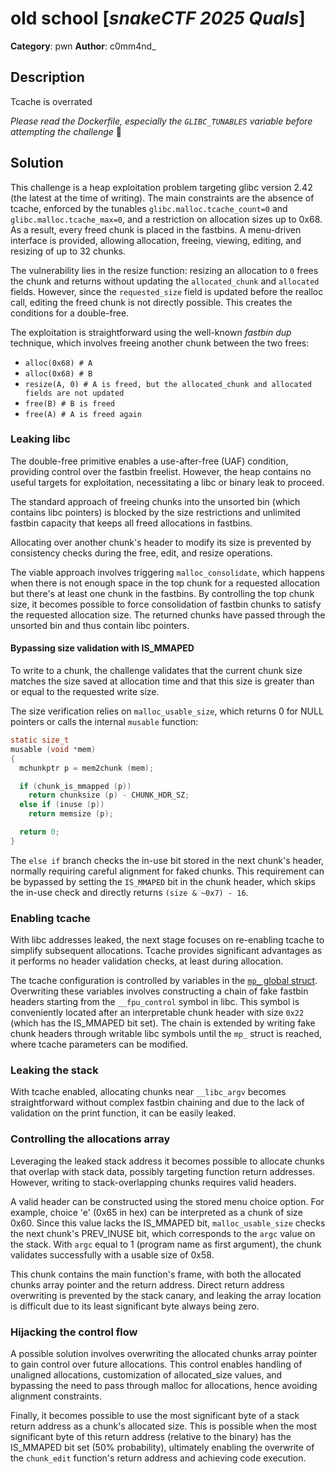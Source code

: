 # old school [_snakeCTF 2025 Quals_]

**Category**: pwn
**Author**: c0mm4nd_

## Description

Tcache is overrated

*Please read the Dockerfile, especially the `GLIBC_TUNABLES` variable before attempting the challenge* 🙂

## Solution

This challenge is a heap exploitation problem targeting glibc version 2.42 (the latest at the time of writing). The main constraints are the absence of tcache, enforced by the tunables `glibc.malloc.tcache_count=0` and `glibc.malloc.tcache_max=0`, and a restriction on allocation sizes up to 0x68. As a result, every freed chunk is placed in the fastbins. A menu-driven interface is provided, allowing allocation, freeing, viewing, editing, and resizing of up to 32 chunks.

The vulnerability lies in the resize function: resizing an allocation to `0` frees the chunk and returns without updating the `allocated_chunk` and `allocated` fields. However, since the `requested_size` field is updated before the realloc call, editing the freed chunk is not directly possible. This creates the conditions for a double-free.

The exploitation is straightforward using the well-known *fastbin dup* technique, which involves freeing another chunk between the two frees:
- `alloc(0x68) # A`
- `alloc(0x68) # B`
- `resize(A, 0) # A is freed, but the allocated_chunk and allocated fields are not updated`
- `free(B) # B is freed`
- `free(A) # A is freed again`

### Leaking libc

The double-free primitive enables a use-after-free (UAF) condition, providing control over the fastbin freelist. However, the heap contains no useful targets for exploitation, necessitating a libc or binary leak to proceed.

The standard approach of freeing chunks into the unsorted bin (which contains libc pointers) is blocked by the size restrictions and unlimited fastbin capacity that keeps all freed allocations in fastbins.

Allocating over another chunk's header to modify its size is prevented by consistency checks during the free, edit, and resize operations.

The viable approach involves triggering `malloc_consolidate`, which happens when there is not enough space in the top chunk for a requested allocation but there's at least one chunk in the fastbins. By controlling the top chunk size, it becomes possible to force consolidation of fastbin chunks to satisfy the requested allocation size. The returned chunks have passed through the unsorted bin and thus contain libc pointers.

#### Bypassing size validation with IS_MMAPED

To write to a chunk, the challenge validates that the current chunk size matches the size saved at allocation time and that this size is greater than or equal to the requested write size.

The size verification relies on `malloc_usable_size`, which returns 0 for NULL pointers or calls the internal `musable` function:

```c
static size_t
musable (void *mem)
{
  mchunkptr p = mem2chunk (mem);

  if (chunk_is_mmapped (p))
    return chunksize (p) - CHUNK_HDR_SZ;
  else if (inuse (p))
    return memsize (p);

  return 0;
}
```

The `else if` branch checks the in-use bit stored in the next chunk's header, normally requiring careful alignment for faked chunks. This requirement can be bypassed by setting the `IS_MMAPED` bit in the chunk header, which skips the in-use check and directly returns `(size & ~0x7) - 16`.

### Enabling tcache

With libc addresses leaked, the next stage focuses on re-enabling tcache to simplify subsequent allocations. Tcache provides significant advantages as it performs no header validation checks, at least during allocation.

The tcache configuration is controlled by variables in the [`mp_` global struct](https://elixir.bootlin.com/glibc/glibc-2.42.9000/source/malloc/malloc.c#L1933-L1936). Overwriting these variables involves constructing a chain of fake fastbin headers starting from the `__fpu_control` symbol in libc. This symbol is conveniently located after an interpretable chunk header with size `0x22` (which has the IS_MMAPED bit set). The chain is extended by writing fake chunk headers through writable libc symbols until the `mp_` struct is reached, where tcache parameters can be modified.

### Leaking the stack

With tcache enabled, allocating chunks near `__libc_argv` becomes straightforward without complex fastbin chaining and due to the lack of validation on the print function, it can be easily leaked.

### Controlling the allocations array

Leveraging the leaked stack address it becomes possible to allocate chunks that overlap with stack data, possibly targeting function return addresses. However, writing to stack-overlapping chunks requires valid headers.

A valid header can be constructed using the stored menu choice option. For example, choice 'e' (0x65 in hex) can be interpreted as a chunk of size 0x60. Since this value lacks the IS_MMAPED bit, `malloc_usable_size` checks the next chunk's PREV_INUSE bit, which corresponds to the `argc` value on the stack. With `argc` equal to 1 (program name as first argument), the chunk validates successfully with a usable size of 0x58.

This chunk contains the main function's frame, with both the allocated chunks array pointer and the return address. Direct return address overwriting is prevented by the stack canary, and leaking the array location is difficult due to its least significant byte always being zero.

### Hijacking the control flow

A possible solution involves overwriting the allocated chunks array pointer to gain control over future allocations. This control enables handling of unaligned allocations, customization of allocated_size values, and bypassing the need to pass through malloc for allocations, hence avoiding alignment constraints.

Finally, it becomes possible to use the most significant byte of a stack return address as a chunk's allocated size. This is possible when the most significant byte of this return address (relative to the binary) has the IS_MMAPED bit set (50% probability), ultimately enabling the overwrite of the `chunk_edit` function's return address and achieving code execution.